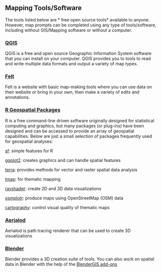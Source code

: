 ## Mapping Tools/Software

The tools listed below are * free open source tools* available to anyone. However, map prompts can be completed using any type of tools/software, including without GIS/Mapping software or without a computer.

### [QGIS](https://www.qgis.org/en/site/)

QGIS is a free and open source Geographic Information System software that you can install on your computer. QGIS provides you to tools to read and write multiple data formats and output a variety of map types.

### [Felt](https://felt.com/)

Felt is a website with basic map-making tools where you can use data on their website or bring in your own, then make a variety of edits and annotations.

### [R Geospatial Packages](https://www.r-project.org/)

R is a free command-line driven software originally designed for statistical computing and graphics, but many packages (or plug-ins) have been designed and can be accessed to provide an array of geospatial capabilities. Below are just a small selection of packages frequently used for geospatial analyses:

[sf](https://r-spatial.github.io/sf/): simple features for R

[ggplot2](https://ggplot2.tidyverse.org/): creates graphics and can handle spatial features

[terra](https://rspatial.org/pkg/index.html): provides methods for vector and raster spatial data analysis

[tmap](https://cran.r-project.org/web/packages/tmap/vignettes/tmap-getstarted.html): for thematic mapping

[rayshader](https://www.rayshader.com/): create 2D and 3D data visualizations

[osmplotr](https://github.com/ropensci/osmplotr): produce maps using OpenStreetMap (OSM) data 

[cartography](https://cran.r-project.org/web/packages/cartography/vignettes/cartography.html): control visual quality of thematic maps

### [Aerialod](https://ephtracy.github.io/index.html?page=aerialod)

Aerialod is path tracing renderer that can be used to create 3D visualizations

### [Blender](https://www.blender.org/)

Blender provides a 3D creation suite of tools. You can also work on spatial data in Blender with the help of the [BlenderGIS add-ons](https://github.com/domlysz/BlenderGIS)
